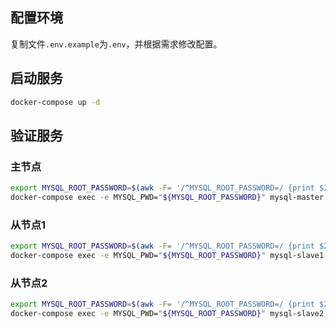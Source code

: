 ## 配置环境

复制文件`.env.example`为`.env`，并根据需求修改配置。

## 启动服务

```bash
docker-compose up -d
```

## 验证服务

### 主节点

```bash
export MYSQL_ROOT_PASSWORD=$(awk -F= '/^MYSQL_ROOT_PASSWORD=/ {print $2}' .env)
docker-compose exec -e MYSQL_PWD="${MYSQL_ROOT_PASSWORD}" mysql-master mysql -u root -e "SHOW MASTER STATUS;"
```

### 从节点1

```bash
export MYSQL_ROOT_PASSWORD=$(awk -F= '/^MYSQL_ROOT_PASSWORD=/ {print $2}' .env)
docker-compose exec -e MYSQL_PWD="${MYSQL_ROOT_PASSWORD}" mysql-slave1 mysql -u root -e "SHOW SLAVE STATUS\G"
```

### 从节点2

```bash
export MYSQL_ROOT_PASSWORD=$(awk -F= '/^MYSQL_ROOT_PASSWORD=/ {print $2}' .env)
docker-compose exec -e MYSQL_PWD="${MYSQL_ROOT_PASSWORD}" mysql-slave2 mysql -u root -e "SHOW SLAVE STATUS\G"
```
